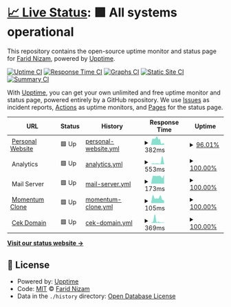 # [📈 Live Status](https://yuimatcha.github.io/uptime): <!--live status--> **🟩 All systems operational**

This repository contains the open-source uptime monitor and status page for [Farid Nizam](www.onolune.me), powered by [Upptime](https://github.com/upptime/upptime).

[![Uptime CI](https://github.com/yuimatcha/uptime/workflows/Uptime%20CI/badge.svg)](https://github.com/yuimatcha/uptime/actions?query=workflow%3A%22Uptime+CI%22)
[![Response Time CI](https://github.com/yuimatcha/uptime/workflows/Response%20Time%20CI/badge.svg)](https://github.com/yuimatcha/uptime/actions?query=workflow%3A%22Response+Time+CI%22)
[![Graphs CI](https://github.com/yuimatcha/uptime/workflows/Graphs%20CI/badge.svg)](https://github.com/yuimatcha/uptime/actions?query=workflow%3A%22Graphs+CI%22)
[![Static Site CI](https://github.com/yuimatcha/uptime/workflows/Static%20Site%20CI/badge.svg)](https://github.com/yuimatcha/uptime/actions?query=workflow%3A%22Static+Site+CI%22)
[![Summary CI](https://github.com/yuimatcha/uptime/workflows/Summary%20CI/badge.svg)](https://github.com/yuimatcha/uptime/actions?query=workflow%3A%22Summary+CI%22)

With [Upptime](https://upptime.js.org), you can get your own unlimited and free uptime monitor and status page, powered entirely by a GitHub repository. We use [Issues](https://github.com/yuimatcha/uptime/issues) as incident reports, [Actions](https://github.com/yuimatcha/uptime/actions) as uptime monitors, and [Pages](https://yuimatcha.github.io/uptime) for the status page.

<!--start: status pages-->
<!-- This summary is generated by Upptime (https://github.com/upptime/upptime) -->
<!-- Do not edit this manually, your changes will be overwritten -->
<!-- prettier-ignore -->
| URL | Status | History | Response Time | Uptime |
| --- | ------ | ------- | ------------- | ------ |
| <img alt="" src="https://www.farid.cyou/favicon.ico" height="13"> [Personal Website](https://www.farid.cyou) | 🟩 Up | [personal-website.yml](https://github.com/faridnizam/uptime/commits/HEAD/history/personal-website.yml) | <details><summary><img alt="Response time graph" src="./graphs/personal-website/response-time-week.png" height="20"> 382ms</summary><br><a href="https://faridnizam.github.io/uptime/history/personal-website"><img alt="Response time 339" src="https://img.shields.io/endpoint?url=https%3A%2F%2Fraw.githubusercontent.com%2Ffaridnizam%2Fuptime%2FHEAD%2Fapi%2Fpersonal-website%2Fresponse-time.json"></a><br><a href="https://faridnizam.github.io/uptime/history/personal-website"><img alt="24-hour response time 156" src="https://img.shields.io/endpoint?url=https%3A%2F%2Fraw.githubusercontent.com%2Ffaridnizam%2Fuptime%2FHEAD%2Fapi%2Fpersonal-website%2Fresponse-time-day.json"></a><br><a href="https://faridnizam.github.io/uptime/history/personal-website"><img alt="7-day response time 382" src="https://img.shields.io/endpoint?url=https%3A%2F%2Fraw.githubusercontent.com%2Ffaridnizam%2Fuptime%2FHEAD%2Fapi%2Fpersonal-website%2Fresponse-time-week.json"></a><br><a href="https://faridnizam.github.io/uptime/history/personal-website"><img alt="30-day response time 778" src="https://img.shields.io/endpoint?url=https%3A%2F%2Fraw.githubusercontent.com%2Ffaridnizam%2Fuptime%2FHEAD%2Fapi%2Fpersonal-website%2Fresponse-time-month.json"></a><br><a href="https://faridnizam.github.io/uptime/history/personal-website"><img alt="1-year response time 339" src="https://img.shields.io/endpoint?url=https%3A%2F%2Fraw.githubusercontent.com%2Ffaridnizam%2Fuptime%2FHEAD%2Fapi%2Fpersonal-website%2Fresponse-time-year.json"></a></details> | <details><summary><a href="https://faridnizam.github.io/uptime/history/personal-website">96.01%</a></summary><a href="https://faridnizam.github.io/uptime/history/personal-website"><img alt="All-time uptime 98.54%" src="https://img.shields.io/endpoint?url=https%3A%2F%2Fraw.githubusercontent.com%2Ffaridnizam%2Fuptime%2FHEAD%2Fapi%2Fpersonal-website%2Fuptime.json"></a><br><a href="https://faridnizam.github.io/uptime/history/personal-website"><img alt="24-hour uptime 74.93%" src="https://img.shields.io/endpoint?url=https%3A%2F%2Fraw.githubusercontent.com%2Ffaridnizam%2Fuptime%2FHEAD%2Fapi%2Fpersonal-website%2Fuptime-day.json"></a><br><a href="https://faridnizam.github.io/uptime/history/personal-website"><img alt="7-day uptime 96.01%" src="https://img.shields.io/endpoint?url=https%3A%2F%2Fraw.githubusercontent.com%2Ffaridnizam%2Fuptime%2FHEAD%2Fapi%2Fpersonal-website%2Fuptime-week.json"></a><br><a href="https://faridnizam.github.io/uptime/history/personal-website"><img alt="30-day uptime 99.03%" src="https://img.shields.io/endpoint?url=https%3A%2F%2Fraw.githubusercontent.com%2Ffaridnizam%2Fuptime%2FHEAD%2Fapi%2Fpersonal-website%2Fuptime-month.json"></a><br><a href="https://faridnizam.github.io/uptime/history/personal-website"><img alt="1-year uptime 98.54%" src="https://img.shields.io/endpoint?url=https%3A%2F%2Fraw.githubusercontent.com%2Ffaridnizam%2Fuptime%2FHEAD%2Fapi%2Fpersonal-website%2Fuptime-year.json"></a></details>
| <img alt="" src="https://i.imgur.com/NnB33FF.png" height="13"> Analytics | 🟩 Up | [analytics.yml](https://github.com/faridnizam/uptime/commits/HEAD/history/analytics.yml) | <details><summary><img alt="Response time graph" src="./graphs/analytics/response-time-week.png" height="20"> 553ms</summary><br><a href="https://faridnizam.github.io/uptime/history/analytics"><img alt="Response time 183" src="https://img.shields.io/endpoint?url=https%3A%2F%2Fraw.githubusercontent.com%2Ffaridnizam%2Fuptime%2FHEAD%2Fapi%2Fanalytics%2Fresponse-time.json"></a><br><a href="https://faridnizam.github.io/uptime/history/analytics"><img alt="24-hour response time 77" src="https://img.shields.io/endpoint?url=https%3A%2F%2Fraw.githubusercontent.com%2Ffaridnizam%2Fuptime%2FHEAD%2Fapi%2Fanalytics%2Fresponse-time-day.json"></a><br><a href="https://faridnizam.github.io/uptime/history/analytics"><img alt="7-day response time 553" src="https://img.shields.io/endpoint?url=https%3A%2F%2Fraw.githubusercontent.com%2Ffaridnizam%2Fuptime%2FHEAD%2Fapi%2Fanalytics%2Fresponse-time-week.json"></a><br><a href="https://faridnizam.github.io/uptime/history/analytics"><img alt="30-day response time 237" src="https://img.shields.io/endpoint?url=https%3A%2F%2Fraw.githubusercontent.com%2Ffaridnizam%2Fuptime%2FHEAD%2Fapi%2Fanalytics%2Fresponse-time-month.json"></a><br><a href="https://faridnizam.github.io/uptime/history/analytics"><img alt="1-year response time 183" src="https://img.shields.io/endpoint?url=https%3A%2F%2Fraw.githubusercontent.com%2Ffaridnizam%2Fuptime%2FHEAD%2Fapi%2Fanalytics%2Fresponse-time-year.json"></a></details> | <details><summary><a href="https://faridnizam.github.io/uptime/history/analytics">100.00%</a></summary><a href="https://faridnizam.github.io/uptime/history/analytics"><img alt="All-time uptime 99.86%" src="https://img.shields.io/endpoint?url=https%3A%2F%2Fraw.githubusercontent.com%2Ffaridnizam%2Fuptime%2FHEAD%2Fapi%2Fanalytics%2Fuptime.json"></a><br><a href="https://faridnizam.github.io/uptime/history/analytics"><img alt="24-hour uptime 100.00%" src="https://img.shields.io/endpoint?url=https%3A%2F%2Fraw.githubusercontent.com%2Ffaridnizam%2Fuptime%2FHEAD%2Fapi%2Fanalytics%2Fuptime-day.json"></a><br><a href="https://faridnizam.github.io/uptime/history/analytics"><img alt="7-day uptime 100.00%" src="https://img.shields.io/endpoint?url=https%3A%2F%2Fraw.githubusercontent.com%2Ffaridnizam%2Fuptime%2FHEAD%2Fapi%2Fanalytics%2Fuptime-week.json"></a><br><a href="https://faridnizam.github.io/uptime/history/analytics"><img alt="30-day uptime 100.00%" src="https://img.shields.io/endpoint?url=https%3A%2F%2Fraw.githubusercontent.com%2Ffaridnizam%2Fuptime%2FHEAD%2Fapi%2Fanalytics%2Fuptime-month.json"></a><br><a href="https://faridnizam.github.io/uptime/history/analytics"><img alt="1-year uptime 99.86%" src="https://img.shields.io/endpoint?url=https%3A%2F%2Fraw.githubusercontent.com%2Ffaridnizam%2Fuptime%2FHEAD%2Fapi%2Fanalytics%2Fuptime-year.json"></a></details>
| <img alt="" src="https://i.imgur.com/iAqTLq1.png" height="13"> Mail Server | 🟩 Up | [mail-server.yml](https://github.com/faridnizam/uptime/commits/HEAD/history/mail-server.yml) | <details><summary><img alt="Response time graph" src="./graphs/mail-server/response-time-week.png" height="20"> 173ms</summary><br><a href="https://faridnizam.github.io/uptime/history/mail-server"><img alt="Response time 167" src="https://img.shields.io/endpoint?url=https%3A%2F%2Fraw.githubusercontent.com%2Ffaridnizam%2Fuptime%2FHEAD%2Fapi%2Fmail-server%2Fresponse-time.json"></a><br><a href="https://faridnizam.github.io/uptime/history/mail-server"><img alt="24-hour response time 197" src="https://img.shields.io/endpoint?url=https%3A%2F%2Fraw.githubusercontent.com%2Ffaridnizam%2Fuptime%2FHEAD%2Fapi%2Fmail-server%2Fresponse-time-day.json"></a><br><a href="https://faridnizam.github.io/uptime/history/mail-server"><img alt="7-day response time 173" src="https://img.shields.io/endpoint?url=https%3A%2F%2Fraw.githubusercontent.com%2Ffaridnizam%2Fuptime%2FHEAD%2Fapi%2Fmail-server%2Fresponse-time-week.json"></a><br><a href="https://faridnizam.github.io/uptime/history/mail-server"><img alt="30-day response time 169" src="https://img.shields.io/endpoint?url=https%3A%2F%2Fraw.githubusercontent.com%2Ffaridnizam%2Fuptime%2FHEAD%2Fapi%2Fmail-server%2Fresponse-time-month.json"></a><br><a href="https://faridnizam.github.io/uptime/history/mail-server"><img alt="1-year response time 167" src="https://img.shields.io/endpoint?url=https%3A%2F%2Fraw.githubusercontent.com%2Ffaridnizam%2Fuptime%2FHEAD%2Fapi%2Fmail-server%2Fresponse-time-year.json"></a></details> | <details><summary><a href="https://faridnizam.github.io/uptime/history/mail-server">100.00%</a></summary><a href="https://faridnizam.github.io/uptime/history/mail-server"><img alt="All-time uptime 100.00%" src="https://img.shields.io/endpoint?url=https%3A%2F%2Fraw.githubusercontent.com%2Ffaridnizam%2Fuptime%2FHEAD%2Fapi%2Fmail-server%2Fuptime.json"></a><br><a href="https://faridnizam.github.io/uptime/history/mail-server"><img alt="24-hour uptime 100.00%" src="https://img.shields.io/endpoint?url=https%3A%2F%2Fraw.githubusercontent.com%2Ffaridnizam%2Fuptime%2FHEAD%2Fapi%2Fmail-server%2Fuptime-day.json"></a><br><a href="https://faridnizam.github.io/uptime/history/mail-server"><img alt="7-day uptime 100.00%" src="https://img.shields.io/endpoint?url=https%3A%2F%2Fraw.githubusercontent.com%2Ffaridnizam%2Fuptime%2FHEAD%2Fapi%2Fmail-server%2Fuptime-week.json"></a><br><a href="https://faridnizam.github.io/uptime/history/mail-server"><img alt="30-day uptime 100.00%" src="https://img.shields.io/endpoint?url=https%3A%2F%2Fraw.githubusercontent.com%2Ffaridnizam%2Fuptime%2FHEAD%2Fapi%2Fmail-server%2Fuptime-month.json"></a><br><a href="https://faridnizam.github.io/uptime/history/mail-server"><img alt="1-year uptime 100.00%" src="https://img.shields.io/endpoint?url=https%3A%2F%2Fraw.githubusercontent.com%2Ffaridnizam%2Fuptime%2FHEAD%2Fapi%2Fmail-server%2Fuptime-year.json"></a></details>
| <img alt="" src="https://momentum-clone.pages.dev/favicon.ico" height="13"> [Momentum Clone](https://momentum-clone.pages.dev) | 🟩 Up | [momentum-clone.yml](https://github.com/faridnizam/uptime/commits/HEAD/history/momentum-clone.yml) | <details><summary><img alt="Response time graph" src="./graphs/momentum-clone/response-time-week.png" height="20"> 105ms</summary><br><a href="https://faridnizam.github.io/uptime/history/momentum-clone"><img alt="Response time 106" src="https://img.shields.io/endpoint?url=https%3A%2F%2Fraw.githubusercontent.com%2Ffaridnizam%2Fuptime%2FHEAD%2Fapi%2Fmomentum-clone%2Fresponse-time.json"></a><br><a href="https://faridnizam.github.io/uptime/history/momentum-clone"><img alt="24-hour response time 57" src="https://img.shields.io/endpoint?url=https%3A%2F%2Fraw.githubusercontent.com%2Ffaridnizam%2Fuptime%2FHEAD%2Fapi%2Fmomentum-clone%2Fresponse-time-day.json"></a><br><a href="https://faridnizam.github.io/uptime/history/momentum-clone"><img alt="7-day response time 105" src="https://img.shields.io/endpoint?url=https%3A%2F%2Fraw.githubusercontent.com%2Ffaridnizam%2Fuptime%2FHEAD%2Fapi%2Fmomentum-clone%2Fresponse-time-week.json"></a><br><a href="https://faridnizam.github.io/uptime/history/momentum-clone"><img alt="30-day response time 105" src="https://img.shields.io/endpoint?url=https%3A%2F%2Fraw.githubusercontent.com%2Ffaridnizam%2Fuptime%2FHEAD%2Fapi%2Fmomentum-clone%2Fresponse-time-month.json"></a><br><a href="https://faridnizam.github.io/uptime/history/momentum-clone"><img alt="1-year response time 106" src="https://img.shields.io/endpoint?url=https%3A%2F%2Fraw.githubusercontent.com%2Ffaridnizam%2Fuptime%2FHEAD%2Fapi%2Fmomentum-clone%2Fresponse-time-year.json"></a></details> | <details><summary><a href="https://faridnizam.github.io/uptime/history/momentum-clone">100.00%</a></summary><a href="https://faridnizam.github.io/uptime/history/momentum-clone"><img alt="All-time uptime 100.00%" src="https://img.shields.io/endpoint?url=https%3A%2F%2Fraw.githubusercontent.com%2Ffaridnizam%2Fuptime%2FHEAD%2Fapi%2Fmomentum-clone%2Fuptime.json"></a><br><a href="https://faridnizam.github.io/uptime/history/momentum-clone"><img alt="24-hour uptime 100.00%" src="https://img.shields.io/endpoint?url=https%3A%2F%2Fraw.githubusercontent.com%2Ffaridnizam%2Fuptime%2FHEAD%2Fapi%2Fmomentum-clone%2Fuptime-day.json"></a><br><a href="https://faridnizam.github.io/uptime/history/momentum-clone"><img alt="7-day uptime 100.00%" src="https://img.shields.io/endpoint?url=https%3A%2F%2Fraw.githubusercontent.com%2Ffaridnizam%2Fuptime%2FHEAD%2Fapi%2Fmomentum-clone%2Fuptime-week.json"></a><br><a href="https://faridnizam.github.io/uptime/history/momentum-clone"><img alt="30-day uptime 100.00%" src="https://img.shields.io/endpoint?url=https%3A%2F%2Fraw.githubusercontent.com%2Ffaridnizam%2Fuptime%2FHEAD%2Fapi%2Fmomentum-clone%2Fuptime-month.json"></a><br><a href="https://faridnizam.github.io/uptime/history/momentum-clone"><img alt="1-year uptime 100.00%" src="https://img.shields.io/endpoint?url=https%3A%2F%2Fraw.githubusercontent.com%2Ffaridnizam%2Fuptime%2FHEAD%2Fapi%2Fmomentum-clone%2Fuptime-year.json"></a></details>
| <img alt="" src="https://cekdomain.js.org/favicon.ico" height="13"> [Cek Domain](https://cekdomain.js.org) | 🟩 Up | [cek-domain.yml](https://github.com/faridnizam/uptime/commits/HEAD/history/cek-domain.yml) | <details><summary><img alt="Response time graph" src="./graphs/cek-domain/response-time-week.png" height="20"> 369ms</summary><br><a href="https://faridnizam.github.io/uptime/history/cek-domain"><img alt="Response time 160" src="https://img.shields.io/endpoint?url=https%3A%2F%2Fraw.githubusercontent.com%2Ffaridnizam%2Fuptime%2FHEAD%2Fapi%2Fcek-domain%2Fresponse-time.json"></a><br><a href="https://faridnizam.github.io/uptime/history/cek-domain"><img alt="24-hour response time 104" src="https://img.shields.io/endpoint?url=https%3A%2F%2Fraw.githubusercontent.com%2Ffaridnizam%2Fuptime%2FHEAD%2Fapi%2Fcek-domain%2Fresponse-time-day.json"></a><br><a href="https://faridnizam.github.io/uptime/history/cek-domain"><img alt="7-day response time 369" src="https://img.shields.io/endpoint?url=https%3A%2F%2Fraw.githubusercontent.com%2Ffaridnizam%2Fuptime%2FHEAD%2Fapi%2Fcek-domain%2Fresponse-time-week.json"></a><br><a href="https://faridnizam.github.io/uptime/history/cek-domain"><img alt="30-day response time 172" src="https://img.shields.io/endpoint?url=https%3A%2F%2Fraw.githubusercontent.com%2Ffaridnizam%2Fuptime%2FHEAD%2Fapi%2Fcek-domain%2Fresponse-time-month.json"></a><br><a href="https://faridnizam.github.io/uptime/history/cek-domain"><img alt="1-year response time 160" src="https://img.shields.io/endpoint?url=https%3A%2F%2Fraw.githubusercontent.com%2Ffaridnizam%2Fuptime%2FHEAD%2Fapi%2Fcek-domain%2Fresponse-time-year.json"></a></details> | <details><summary><a href="https://faridnizam.github.io/uptime/history/cek-domain">100.00%</a></summary><a href="https://faridnizam.github.io/uptime/history/cek-domain"><img alt="All-time uptime 100.00%" src="https://img.shields.io/endpoint?url=https%3A%2F%2Fraw.githubusercontent.com%2Ffaridnizam%2Fuptime%2FHEAD%2Fapi%2Fcek-domain%2Fuptime.json"></a><br><a href="https://faridnizam.github.io/uptime/history/cek-domain"><img alt="24-hour uptime 100.00%" src="https://img.shields.io/endpoint?url=https%3A%2F%2Fraw.githubusercontent.com%2Ffaridnizam%2Fuptime%2FHEAD%2Fapi%2Fcek-domain%2Fuptime-day.json"></a><br><a href="https://faridnizam.github.io/uptime/history/cek-domain"><img alt="7-day uptime 100.00%" src="https://img.shields.io/endpoint?url=https%3A%2F%2Fraw.githubusercontent.com%2Ffaridnizam%2Fuptime%2FHEAD%2Fapi%2Fcek-domain%2Fuptime-week.json"></a><br><a href="https://faridnizam.github.io/uptime/history/cek-domain"><img alt="30-day uptime 100.00%" src="https://img.shields.io/endpoint?url=https%3A%2F%2Fraw.githubusercontent.com%2Ffaridnizam%2Fuptime%2FHEAD%2Fapi%2Fcek-domain%2Fuptime-month.json"></a><br><a href="https://faridnizam.github.io/uptime/history/cek-domain"><img alt="1-year uptime 100.00%" src="https://img.shields.io/endpoint?url=https%3A%2F%2Fraw.githubusercontent.com%2Ffaridnizam%2Fuptime%2FHEAD%2Fapi%2Fcek-domain%2Fuptime-year.json"></a></details>

<!--end: status pages-->

[**Visit our status website →**](https://yuimatcha.github.io/uptime)

## 📄 License

- Powered by: [Upptime](https://github.com/upptime/upptime)
- Code: [MIT](./LICENSE) © [Farid Nizam](www.onolune.me)
- Data in the `./history` directory: [Open Database License](https://opendatacommons.org/licenses/odbl/1-0/)
